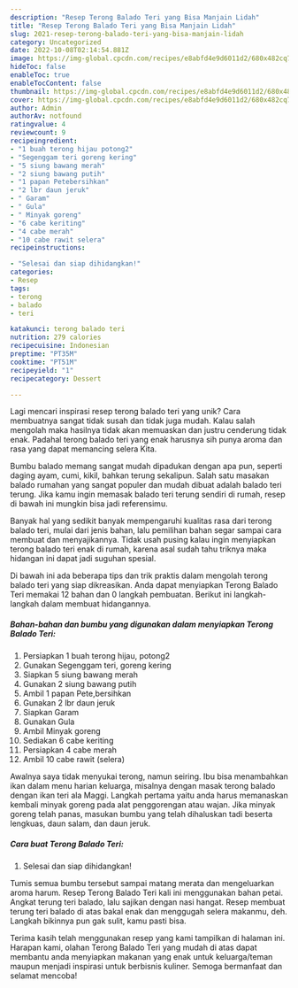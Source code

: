 ```yaml
---
description: "Resep Terong Balado Teri yang Bisa Manjain Lidah"
title: "Resep Terong Balado Teri yang Bisa Manjain Lidah"
slug: 2021-resep-terong-balado-teri-yang-bisa-manjain-lidah
category: Uncategorized
date: 2022-10-08T02:14:54.881Z
image: https://img-global.cpcdn.com/recipes/e8abfd4e9d6011d2/680x482cq70/terong-balado-teri-foto-resep-utama.jpg
hideToc: false
enableToc: true
enableTocContent: false
thumbnail: https://img-global.cpcdn.com/recipes/e8abfd4e9d6011d2/680x482cq70/terong-balado-teri-foto-resep-utama.jpg
cover: https://img-global.cpcdn.com/recipes/e8abfd4e9d6011d2/680x482cq70/terong-balado-teri-foto-resep-utama.jpg
author: Admin
authorAv: notfound
ratingvalue: 4
reviewcount: 9
recipeingredient:
- "1 buah terong hijau potong2"
- "Segenggam teri goreng kering"
- "5 siung bawang merah"
- "2 siung bawang putih"
- "1 papan Petebersihkan"
- "2 lbr daun jeruk"
- " Garam"
- " Gula"
- " Minyak goreng"
- "6 cabe keriting"
- "4 cabe merah"
- "10 cabe rawit selera"
recipeinstructions:

- "Selesai dan siap dihidangkan!"
categories:
- Resep
tags:
- terong
- balado
- teri

katakunci: terong balado teri 
nutrition: 279 calories
recipecuisine: Indonesian
preptime: "PT35M"
cooktime: "PT51M"
recipeyield: "1"
recipecategory: Dessert

---
```





Lagi mencari inspirasi resep terong balado teri yang unik? Cara membuatnya sangat tidak susah dan tidak juga mudah. Kalau salah mengolah maka hasilnya tidak akan memuaskan dan justru cenderung tidak enak. Padahal terong balado teri yang enak harusnya sih punya aroma dan rasa yang dapat memancing selera Kita.





Bumbu balado memang sangat mudah dipadukan dengan apa pun, seperti daging ayam, cumi, kikil, bahkan terung sekalipun. Salah satu masakan balado rumahan yang sangat populer dan mudah dibuat adalah balado teri terung. Jika kamu ingin memasak balado teri terung sendiri di rumah, resep di bawah ini mungkin bisa jadi referensimu.

Banyak hal yang sedikit banyak mempengaruhi kualitas rasa dari terong balado teri, mulai dari jenis bahan, lalu pemilihan bahan segar sampai cara membuat dan menyajikannya. Tidak usah pusing kalau ingin menyiapkan terong balado teri enak di rumah, karena asal sudah tahu triknya maka hidangan ini dapat jadi suguhan spesial.






Di bawah ini ada beberapa tips dan trik praktis dalam mengolah terong balado teri yang siap dikreasikan. Anda dapat menyiapkan Terong Balado Teri memakai 12 bahan dan 0 langkah pembuatan. Berikut ini langkah-langkah dalam membuat hidangannya.

<!--inarticleads1-->

##### Bahan-bahan dan bumbu yang digunakan dalam menyiapkan Terong Balado Teri:

1. Persiapkan 1 buah terong hijau, potong2
1. Gunakan Segenggam teri, goreng kering
1. Siapkan 5 siung bawang merah
1. Gunakan 2 siung bawang putih
1. Ambil 1 papan Pete,bersihkan
1. Gunakan 2 lbr daun jeruk
1. Siapkan  Garam
1. Gunakan  Gula
1. Ambil  Minyak goreng
1. Sediakan 6 cabe keriting
1. Persiapkan 4 cabe merah
1. Ambil 10 cabe rawit (selera)


Awalnya saya tidak menyukai terong, namun seiring. Ibu bisa menambahkan ikan dalam menu harian keluarga, misalnya dengan masak terong balado dengan ikan teri ala Maggi. Langkah pertama yaitu anda harus memanaskan kembali minyak goreng pada alat penggorengan atau wajan. Jika minyak goreng telah panas, masukan bumbu yang telah dihaluskan tadi beserta lengkuas, daun salam, dan daun jeruk. 

<!--inarticleads2-->

##### Cara buat Terong Balado Teri:


1. Selesai dan siap dihidangkan!

Tumis semua bumbu tersebut sampai matang merata dan mengeluarkan aroma harum. Resep Terong Balado Teri kali ini menggunakan bahan petai. Angkat terung teri balado, lalu sajikan dengan nasi hangat. Resep membuat terung teri balado di atas bakal enak dan menggugah selera makanmu, deh. Langkah bikinnya pun gak sulit, kamu pasti bisa. 

Terima kasih telah menggunakan resep yang kami tampilkan di halaman ini. Harapan kami, olahan Terong Balado Teri yang mudah di atas dapat membantu anda menyiapkan makanan yang enak untuk keluarga/teman maupun menjadi inspirasi untuk berbisnis kuliner. Semoga bermanfaat dan selamat mencoba!
